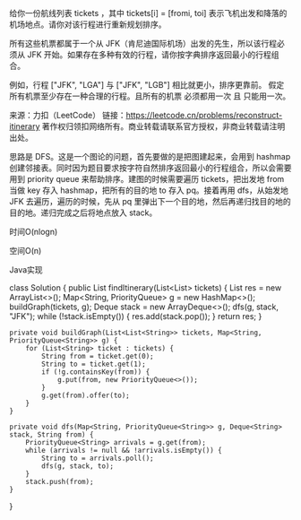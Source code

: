 给你一份航线列表 tickets ，其中 tickets[i] = [fromi, toi] 表示飞机出发和降落的机场地点。请你对该行程进行重新规划排序。

所有这些机票都属于一个从 JFK（肯尼迪国际机场）出发的先生，所以该行程必须从 JFK 开始。如果存在多种有效的行程，请你按字典排序返回最小的行程组合。

例如，行程 ["JFK", "LGA"] 与 ["JFK", "LGB"] 相比就更小，排序更靠前。
假定所有机票至少存在一种合理的行程。且所有的机票 必须都用一次 且 只能用一次。

来源：力扣（LeetCode）
链接：https://leetcode.cn/problems/reconstruct-itinerary
著作权归领扣网络所有。商业转载请联系官方授权，非商业转载请注明出处。

思路是 DFS。这是一个图论的问题，首先要做的是把图建起来，会用到 hashmap 创建邻接表。同时因为题目要求按字符自然排序返回最小的行程组合，所以会需要用到 priority queue 来帮助排序。建图的时候需要遍历 tickets，把出发地 from 当做 key 存入 hashmap，把所有的目的地 to 存入 pq。接着再用 dfs，从始发地 JFK 去遍历，遍历的时候，先从 pq 里弹出下一个目的地，然后再递归找目的地的目的地。递归完成之后将地点放入 stack。

时间O(nlogn)

空间O(n)

Java实现

class Solution {
    public List<String> findItinerary(List<List<String>> tickets) {
        List<String> res = new ArrayList<>();
        Map<String, PriorityQueue<String>> g = new HashMap<>();
        buildGraph(tickets, g);
        Deque<String> stack = new ArrayDeque<>();
        dfs(g, stack, "JFK");
        while (!stack.isEmpty()) {
            res.add(stack.pop());
        }
        return res;
    }

    private void buildGraph(List<List<String>> tickets, Map<String, PriorityQueue<String>> g) {
        for (List<String> ticket : tickets) {
            String from = ticket.get(0);
            String to = ticket.get(1);
            if (!g.containsKey(from)) {
                g.put(from, new PriorityQueue<>());
            }
            g.get(from).offer(to);
        }
    }

    private void dfs(Map<String, PriorityQueue<String>> g, Deque<String> stack, String from) {
        PriorityQueue<String> arrivals = g.get(from);
        while (arrivals != null && !arrivals.isEmpty()) {
            String to = arrivals.poll();
            dfs(g, stack, to);
        }
        stack.push(from);
    }
}